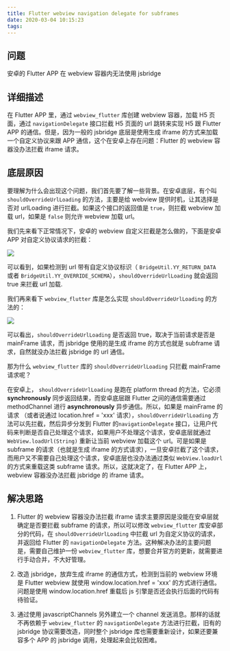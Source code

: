 ```yaml
---
title: Flutter webview navigation delegate for subframes
date: 2020-03-04 10:15:23
tags:
---
```


## 问题
安卓的 Flutter APP 在 webview 容器内无法使用 jsbridge

## 详细描述
在 Flutter APP 里，通过 `webview_flutter` 库创建 webview 容器，加载 H5 页面，通过 `navigationDelegate` 接口拦截 H5 页面的 url 跳转来实现 H5 跟 Flutter APP 的通信。但是，因为一般的 jsbridge 底层是使用生成 iframe 的方式来加载一个自定义协议来跟 APP 通信，这个在安卓上存在问题：Flutter 的 webview 容器没办法拦截 iframe 请求。

<!--more-->

## 底层原因
要理解为什么会出现这个问题，我们首先要了解一些背景。在安卓底层，有个叫 `shouldOverrideUrlLoading` 的方法，主要是给 webview 提供时机，让其选择是否对 urlLoading 进行拦截。如果这个接口的返回值是 `true`，则拦截 webview 加载 url，如果是 `false` 则允许 webview 加载 url。

我们先来看下正常情况下，安卓的 webview 自定义拦截是怎么做的，下面是安卓 APP 对自定义协议请求的拦截：

![](https://phantom-1256176746.cos.ap-chengdu.myqcloud.com/15813952216851.jpg)

可以看到，如果检测到 url 带有自定义协议标识（ `BridgeUtil.YY_RETURN_DATA` 或者 `BridgeUtil.YY_OVERRIDE_SCHEMA`），`shouldOverrideUrlLoading` 就会返回 true 来拦截 url 加载.

我们再来看下 `webview_flutter` 库是怎么实现 `shouldOverrideUrlLoading` 的方法的：

![](https://phantom-1256176746.cos.ap-chengdu.myqcloud.com/15813956028660.jpg)

可以看出，`shouldOverrideUrlLoading` 是否返回 true，取决于当前请求是否是 mainFrame 请求，而 jsbridge 使用的是生成 iframe 的方式也就是 subframe 请求，自然就没办法拦截 jsbridge 的 url 通信。

那为什么 `webview_flutter` 库的 `shouldOverrideUrlLoading` 只拦截 mainFrame 请求呢？

在安卓上， `shouldOverrideUrlLoading` 是跑在 platform thread 的方法，它必须 **synchronously** 同步返回结果，而安卓底层跟 Flutter 之间的通信需要通过 methodChannel 进行 **asynchronously** 异步通信。所以，如果是 mainFrame 的请求 （或者说通过 location.href = 'xxx' 请求），`shouldOverrideUrlLoading` 方法可以先拦截，然后异步分发到 Flutter 的`navigationDelegate` 接口，让用户代码来判断是否自己处理这个请求，如果用户不处理这个请求，安卓底层就通过 `WebView.loadUrl(String)` 重新让当前 webview 加载这个 url。可是如果是 subframe 的请求（也就是生成 iframe 的方式请求），一旦安卓拦截了这个请求，而用户又不需要自己处理这个请求，安卓底层也没办法通过类似 `WebView.loadUrl` 的方式来重载这类 subframe 请求。所以，这就决定了，在 Flutter APP 上，webview 容器没办法拦截 jsbridge 的 iframe 请求。

## 解决思路

1. Flutter 的 webview 容器没办法拦截 iframe 请求主要原因是没能在安卓层就确定是否要拦截 subframe 的请求，所以可以修改 `webview_flutter` 库安卓部分的代码，在 `shouldOverrideUrlLoading` 中拦截 url 为自定义协议的请求，并返回给 Flutter 的 `navigationDelegate` 方法。这种解决办法的主要问题是，需要自己维护一份 `webview_flutter` 库，想要合并官方的更新，就需要进行手动合并，不大好管理。

2. 改造 jsbridge，放弃生成 iframe 的通信方式，检测到当前的 webview 环境是 Flutter webview 就使用 window.location.href = 'xxx' 的方式进行通信。问题是使用 window.location.href 重载后 js 引擎是否还会执行后面的代码有待验证。

3. 通过使用 javascriptChannels 另外建立一个 channel 发送消息。那样的话就不再依赖于 `webview_flutter` 的 `navigationDelegate` 方法进行拦截，旧有的 jsbridge 协议需要改造，同时整个 jsbridge 库也需要重新设计，如果还要兼容多个 APP 的 jsbridge 调用，处理起来会比较困难。